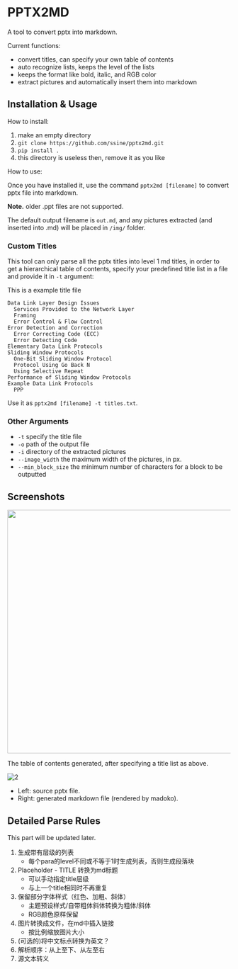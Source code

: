 # PPTX2MD

A tool to convert pptx into markdown.

Current functions:

* convert titles, can specify your own table of contents
* auto recognize lists, keeps the level of the lists
* keeps the format like bold, italic, and RGB color
* extract pictures and automatically insert them into markdown

## Installation & Usage

How to install:

1. make an empty directory
2. `git clone https://github.com/ssine/pptx2md.git`
3. `pip install .`
4. this directory is useless then, remove it as you like

How to use:

Once you have installed it, use the command `pptx2md [filename]` to convert pptx file into markdown.

__Note.__ older .ppt files are not supported.

The default output filename is `out.md`, and any pictures extracted (and inserted into .md) will be placed in `/img/` folder.

### Custom Titles

This tool can only parse all the pptx titles into level 1 md titles, in order to get a hierarchical table of contents, specify your predefined title list in a file and provide it in `-t` argument:

This is a example title file

```
Data Link Layer Design Issues
  Services Provided to the Network Layer
  Framing
  Error Control & Flow Control
Error Detection and Correction
  Error Correcting Code (ECC)
  Error Detecting Code
Elementary Data Link Protocols
Sliding Window Protocols
  One-Bit Sliding Window Protocol
  Protocol Using Go Back N
  Using Selective Repeat
Performance of Sliding Window Protocols
Example Data Link Protocols
  PPP
```

Use it as `pptx2md [filename] -t titles.txt`.

### Other Arguments

* `-t` specify the title file
* `-o` path of the output file
* `-i` directory of the extracted pictures
* `--image_width` the maximum width of the pictures, in px.
* `--min_block_size` the minimum number of characters for a block to be outputted

## Screenshots

<img src="https://sine-img-bed.oss-cn-beijing.aliyuncs.com/pptx2md/pic1.png" height=550 >

The table of contents generated, after specifying a title list as above.

![2](https://sine-img-bed.oss-cn-beijing.aliyuncs.com/pptx2md/pic2.png)

* Left: source pptx file.
* Right: generated markdown file (rendered by madoko).

## Detailed Parse Rules

This part will be updated later.

1. 生成带有层级的列表
   * 每个para的level不同或不等于1时生成列表，否则生成段落块
2. Placeholder - TITLE 转换为md标题
   * 可以手动指定title层级
   * 与上一个title相同时不再重复
3. 保留部分字体样式（红色、加粗、斜体）
   * 主题预设样式/自带粗体斜体转换为粗体/斜体
   * RGB颜色原样保留
4. 图片转换成文件，在md中插入链接
   * 按比例缩放图片大小
5. (可选的)将中文标点转换为英文？
6. 解析顺序：从上至下、从左至右
7. 源文本转义
